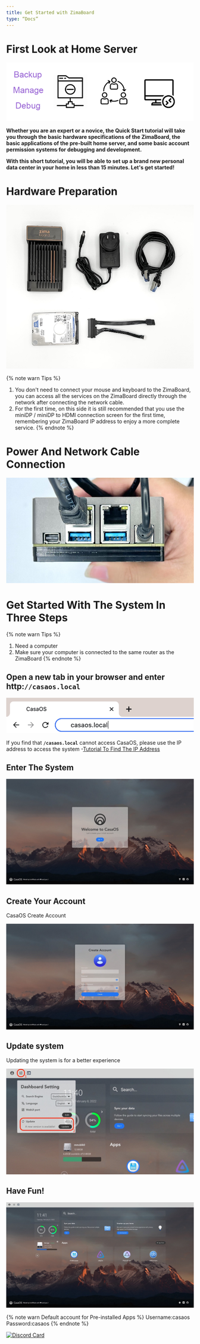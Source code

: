 ```yaml
---
title: Get Started with ZimaBoard
type: “Docs”
---
```

# First Look at Home Server

![Zimaboard Homeserve](/images/Get-Started-with-ZimaBoard/quick-get-start-zimaboard-homeserve.jpg)

**Whether you are an expert or a novice, the Quick Start tutorial will take you through the basic hardware specifications of the ZimaBoard, the basic applications of the pre-built home server, and some basic account permission systems for debugging and development.**

**With this short tutorial, you will be able to set up a brand new personal data center in your home in less than 15 minutes. Let's get started!**

# Hardware Preparation

![ZimaBoard Quickstart Preparation](/images/Get-Started-with-ZimaBoard/quickstart-preparation.jpg )

{% note warn Tips %}
1. You don't need to connect your mouse and keyboard to the ZimaBoard, you can access all the services on the ZimaBoard directly through the network after connecting the network cable.
2. For the first time, on this side it is still recommended that you use the miniDP / miniDP to HDMI connection screen for the first time, remembering your ZimaBoard IP address to enjoy a more complete service.
{% endnote %}

# Power And Network Cable Connection

![ZimaBoard Connect Power](/images/Get-Started-with-ZimaBoard/quickstart-power-connect.jpg)

# Get Started With The System In Three Steps

{% note warn Tips %}
1. Need a computer
2. Make sure your computer is connected to the same router as the ZimaBoard
{% endnote %}

## Open a new tab in your browser and enter http:**`//casaos.local`**

![Enter to CasaOS](/images/Get-Started-with-ZimaBoard/casaos-enter-casa-local.jpg)

If you find that **`/casaos.local`** cannot access CasaOS, please use the IP address to access the system -[Tutorial To Find The IP Address](/faq/How-to-check-IP-address)

## Enter The System

![CasaOS HomePage](/images/Get-Started-with-ZimaBoard/casaos-welcome.jpg)

## Create Your Account
CasaOS Create Account

![Create CasaOS Account](/images/Get-Started-with-ZimaBoard/casaos-create-account.jpg)

## Update system
Updating the system is for a better experience

![CasaOS Update](/images/Get-Started-with-ZimaBoard/casaos-update.jpg)

## Have Fun!

![CasaOS Main](/images/Get-Started-with-ZimaBoard/casaos-main.jpg)

{% note warn Default account for Pre-installed Apps %}
Username:casaos
Password:casaos
{% endnote %}

[![Discord Card](https://discordapp.com/api/guilds/884667213326463016/widget.png?style=banner2)](https://discord.gg/knqAbbBbeX)